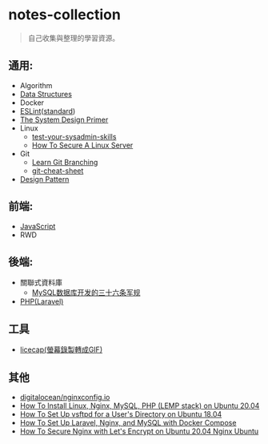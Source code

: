 # notes-collection
> 自己收集與整理的學習資源。

## 通用:
- Algorithm
- [Data Structures](https://github.com/rara7777/notes-collection/blob/master/Data%20Structures.md)
- Docker
- [ESLint](https://eslint.org)([standard](https://standardjs.com))
- [The System Design Primer](https://github.com/donnemartin/system-design-primer)
- Linux
  - [test-your-sysadmin-skills](https://github.com/trimstray/test-your-sysadmin-skills)
  - [How To Secure A Linux Server](https://github.com/imthenachoman/How-To-Secure-A-Linux-Server)
- Git
  - [Learn Git Branching](https://learngitbranching.js.org/)
  - [git-cheat-sheet](http://bilalarslan.me/git-cheat-sheet/)
- [Design Pattern](https://github.com/kamranahmedse/design-patterns-for-humans)
## 前端:
- [JavaScript](https://github.com/rara7777/notes-collection/blob/master/JavaScript.md)
- RWD

## 後端:
- 關聯式資料庫
  - [MySQL数据库开发的三十六条军规](https://www.slideshare.net/mysqlops/mysql-9838563)
- [PHP(Laravel)](https://github.com/rara7777/notes-collection/blob/master/Laravel.md)

## 工具
- [licecap(螢幕錄製轉成GIF)](https://www.cockos.com/licecap/)

## 其他
- [digitalocean/nginxconfig.io](https://github.com/digitalocean/nginxconfig.io)
- [How To Install Linux, Nginx, MySQL, PHP (LEMP stack) on Ubuntu 20.04](https://www.digitalocean.com/community/tutorials/how-to-install-linux-nginx-mysql-php-lemp-stack-on-ubuntu-20-04)
- [How To Set Up vsftpd for a User's Directory on Ubuntu 18.04](https://www.digitalocean.com/community/tutorials/how-to-set-up-vsftpd-for-a-user-s-directory-on-ubuntu-18-04)
- [How To Set Up Laravel, Nginx, and MySQL with Docker Compose](https://www.digitalocean.com/community/tutorials/how-to-set-up-laravel-nginx-and-mysql-with-docker-compose)
- [How To Secure Nginx with Let's Encrypt on Ubuntu 20.04 Nginx Ubuntu](https://www.digitalocean.com/community/tutorials/how-to-secure-nginx-with-let-s-encrypt-on-ubuntu-20-04)
